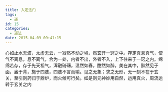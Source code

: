 ```yaml
---
title: 入定法门
tags:
  - 道
id: 15
categories:
  - 道法
date: 2015-04-09 09:41:15
---
```


心如止水无波，太虚无云，一寂然不动之境，然玄开一窍之中。存定真息真气，使气不离息，息不离气，合为一处，内者不出，外者不入，上下往来于一窍之内。绵绵若存，存于先天祖气，浑融磅礴，温然如春，酣然如醉，美在其中，醉然见于面，盎于背，施于四肢，四肢不言而喻。见之无象；求之无形，无一刻不在于玄关，至引则药归于鼎炉，而火候可行矣。如是则元神妙用自然，运用真火，周流运转于玄关之内